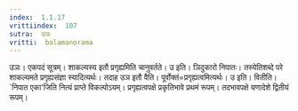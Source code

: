 ```yaml
---
index:  1.1.17
vrittiindex:  107
sutra:  उञः
vritti:  balamanorama 
---
```


उञः। एकपदं सूत्रम्। शाकल्यस्य इतौ प्रगृह्यमिति चानुवर्तते। उ इति। ञिदुकारो निपातः। तस्येतिशब्दे परे शाकल्यमते प्रगृह्यसंज्ञा स्यादित्यर्थः। तदाह उञ इतौ वैति। पूर्वोक्तं=प्रगृह्यत्वमित्यर्थः। उ इति। वितीति। `निपात एका'जिति नित्यं प्राप्ते विकल्पोऽयम्। प्रगृह्यत्वपक्षे प्रकृतिभावे प्रथमं रूपम्। तदभावपक्षे यणादेशे द्वितीयं रूपम्। 

